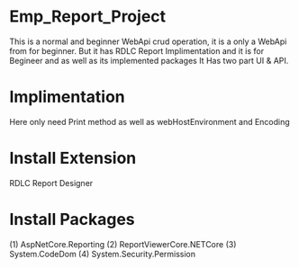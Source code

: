 # Emp_Report_Project
This is a normal and beginner WebApi crud operation, it is a only a WebApi from for beginner.
But it has RDLC Report Implimentation and it is for Begineer and as well as its implemented packages
It Has two part UI & API.

# Implimentation
Here only need Print method as well as webHostEnvironment and Encoding

# Install Extension 
RDLC Report Designer

# Install Packages 
(1) AspNetCore.Reporting 
(2) ReportViewerCore.NETCore
(3) System.CodeDom
(4) System.Security.Permission


